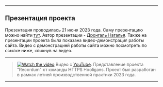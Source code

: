 
---

## Презентация проекта
Презентация проводилась 21 июня 2023 года. Саму презентацию можно найти [тут](https://www.figma.com/file/SudjNS97GUBDgud0ZZJwkv/NOGOTOCHKI?type=design&node-id=814%3A5374&mode=design&t=Ng0kPHvedgRSqydf-1). Автор презентации - [Дронгаль Наталья](https://github.com/Nata111085).
Также на презентации проекта была показана видео-демонстрация работы сайта. Видео с демонстрацией работы сайта можно посмотреть по ссылке ниже, кликнув на видео.

---

> [![Watch the video](https://img.youtube.com/vi/u8Wa_CS67SE/maxresdefault.jpg)](https://www.youtube.com/watch?v=u8Wa_CS67SE)
> Видео с [YouTube](https://www.youtube.com/@tochno_shizoff). Представление проекта "Recordum" от команды HTTPS Hooligans. Проект был разработан в рамках летней производственной практики 2023 года.

---
